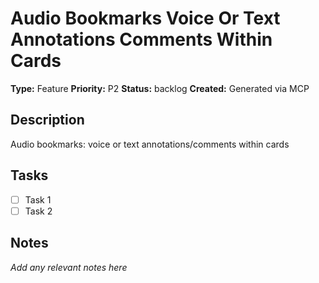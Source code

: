 # Audio Bookmarks Voice Or Text Annotations Comments Within Cards

**Type:** Feature
**Priority:** P2
**Status:** backlog
**Created:** Generated via MCP

## Description
Audio bookmarks: voice or text annotations/comments within cards

## Tasks
- [ ] Task 1
- [ ] Task 2

## Notes
*Add any relevant notes here*
